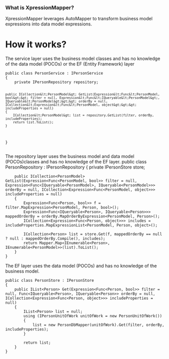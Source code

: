<!DOCTYPE html><html><head><meta charset="utf-8"><title>Read_Me.md</title><style></style></head><body>
<h3 id="what-is-xpressionmapper-">What is XpressionMapper?</h3>
<p>XpressionMapper leverages AutoMapper to transform business model expressions into data model expressions.</p>
<h1 id="how-it-works-">How it works?</h1>
<p>The service layer uses the business model classes and has no knowledge of the data model (POCOs) or the EF (Entity Framework) layer</p>
<pre><code>public class PersonService : IPersonService
{
    private IPersonRepository repository;

    public ICollection&lt;PersonModel&gt; GetList(Expression&lt;Func&lt;PersonModel, bool&gt;&gt; filter = null, Expression&lt;Func&lt;IQueryable&lt;PersonModel&gt;, IQueryable&lt;PersonModel&gt;&gt;&gt; orderBy = null, ICollection&lt;Expression&lt;Func&lt;PersonModel, object&gt;&gt;&gt; includeProperties = null)
    {
        ICollection&lt;PersonModel&gt; list = repository.GetList(filter, orderBy, includeProperties);
        return list.ToList();
    }
}
</code></pre><p>The repository layer uses the business model and data model (POCOs)classes and has no knowledge of the EF layer.
    public class PersonRepository : IPersonRepository
    {
        private IPersonStore store;</p>
<pre><code>    public ICollection&lt;PersonModel&gt; GetList(Expression&lt;Func&lt;PersonModel, bool&gt;&gt; filter = null, Expression&lt;Func&lt;IQueryable&lt;PersonModel&gt;, IQueryable&lt;PersonModel&gt;&gt;&gt; orderBy = null, ICollection&lt;Expression&lt;Func&lt;PersonModel, object&gt;&gt;&gt; includeProperties = null)
    {
        Expression&lt;Func&lt;Person, bool&gt;&gt; f = filter.MapExpression&lt;PersonModel, Person, bool&gt;();
        Expression&lt;Func&lt;IQueryable&lt;Person&gt;, IQueryable&lt;Person&gt;&gt;&gt; mappedOrderBy = orderBy.MapOrderByExpression&lt;PersonModel, Person&gt;();
        ICollection&lt;Expression&lt;Func&lt;Person, object&gt;&gt;&gt; includes = includeProperties.MapExpressionList&lt;PersonModel, Person, object&gt;();

        ICollection&lt;Person&gt; list = store.Get(f, mappedOrderBy == null ? null : mappedOrderBy.Compile(), includes);
        return Mapper.Map&lt;IEnumerable&lt;Person&gt;, IEnumerable&lt;PersonModel&gt;&gt;(list).ToList();
    }
}
</code></pre><p>The EF layer uses the data model (POCOs) and has no knowledge of the business model.</p>
<pre><code>public class PersonStore : IPersonStore
{
    public IList&lt;Person&gt; Get(Expression&lt;Func&lt;Person, bool&gt;&gt; filter = null, Func&lt;IQueryable&lt;Person&gt;, IQueryable&lt;Person&gt;&gt; orderBy = null, ICollection&lt;Expression&lt;Func&lt;Person, object&gt;&gt;&gt; includeProperties = null)
    {
        IList&lt;Person&gt; list = null;
        using (IPersonUnitOfWork unitOfWork = new PersonUnitOfWork())
        {
            list = new PersonDbMapper(unitOfWork).Get(filter, orderBy, includeProperties);
        }

        return list;
    }
}
</code></pre>
</body></html>
